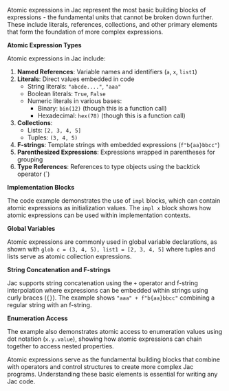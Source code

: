 Atomic expressions in Jac represent the most basic building blocks of expressions - the fundamental units that cannot be broken down further. These include literals, references, collections, and other primary elements that form the foundation of more complex expressions.

**Atomic Expression Types**

Atomic expressions in Jac include:

1. **Named References**: Variable names and identifiers (`a`, `x`, `list1`)
2. **Literals**: Direct values embedded in code
   - String literals: `"abcde...."`, `"aaa"`
   - Boolean literals: `True`, `False`
   - Numeric literals in various bases:
     - Binary: `bin(12)` (though this is a function call)
     - Hexadecimal: `hex(78)` (though this is a function call)
3. **Collections**: 
   - Lists: `[2, 3, 4, 5]`
   - Tuples: `(3, 4, 5)`
4. **F-strings**: Template strings with embedded expressions (`f"b{aa}bbcc"`)
5. **Parenthesized Expressions**: Expressions wrapped in parentheses for grouping
6. **Type References**: References to type objects using the backtick operator (`)

**Implementation Blocks**

The code example demonstrates the use of `impl` blocks, which can contain atomic expressions as initialization values. The `impl x` block shows how atomic expressions can be used within implementation contexts.

**Global Variables**

Atomic expressions are commonly used in global variable declarations, as shown with `glob c = (3, 4, 5), list1 = [2, 3, 4, 5]` where tuples and lists serve as atomic collection expressions.

**String Concatenation and F-strings**

Jac supports string concatenation using the `+` operator and f-string interpolation where expressions can be embedded within strings using curly braces (`{}`). The example shows `"aaa" + f"b{aa}bbcc"` combining a regular string with an f-string.

**Enumeration Access**

The example also demonstrates atomic access to enumeration values using dot notation (`x.y.value`), showing how atomic expressions can chain together to access nested properties.

Atomic expressions serve as the fundamental building blocks that combine with operators and control structures to create more complex Jac programs. Understanding these basic elements is essential for writing any Jac code.
